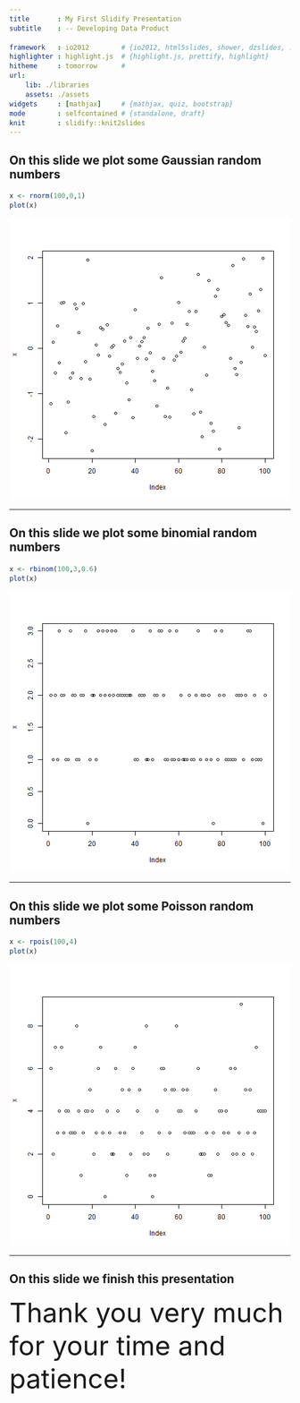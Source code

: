 ```yaml
---
title       : My First Slidify Presentation
subtitle    : -- Developing Data Product

framework   : io2012        # {io2012, html5slides, shower, dzslides, ...}
highlighter : highlight.js  # {highlight.js, prettify, highlight}
hitheme     : tomorrow      # 
url:
    lib: ./libraries
    assets: ./assets
widgets     : [mathjax]     # {mathjax, quiz, bootstrap}
mode        : selfcontained # {standalone, draft}
knit        : slidify::knit2slides
---
```


## On this slide we plot some Gaussian random numbers


```r
x <- rnorm(100,0,1)
plot(x)
```

![plot of chunk unnamed-chunk-1](assets/fig/unnamed-chunk-1.png) 

--- 

## On this slide we plot some binomial random numbers


```r
x <- rbinom(100,3,0.6)
plot(x)
```

![plot of chunk unnamed-chunk-2](assets/fig/unnamed-chunk-2.png) 

---

## On this slide we plot some Poisson random numbers


```r
x <- rpois(100,4)
plot(x)
```

![plot of chunk unnamed-chunk-3](assets/fig/unnamed-chunk-3.png) 

---

## On this slide we finish this presentation


<font size=12>Thank you very much for your time and patience!</font>


